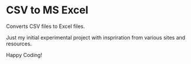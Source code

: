 # CSV to MS Excel

Converts CSV files to Excel files.

Just my initial experimental project with inspriration from various sites and resources.

Happy Coding!

